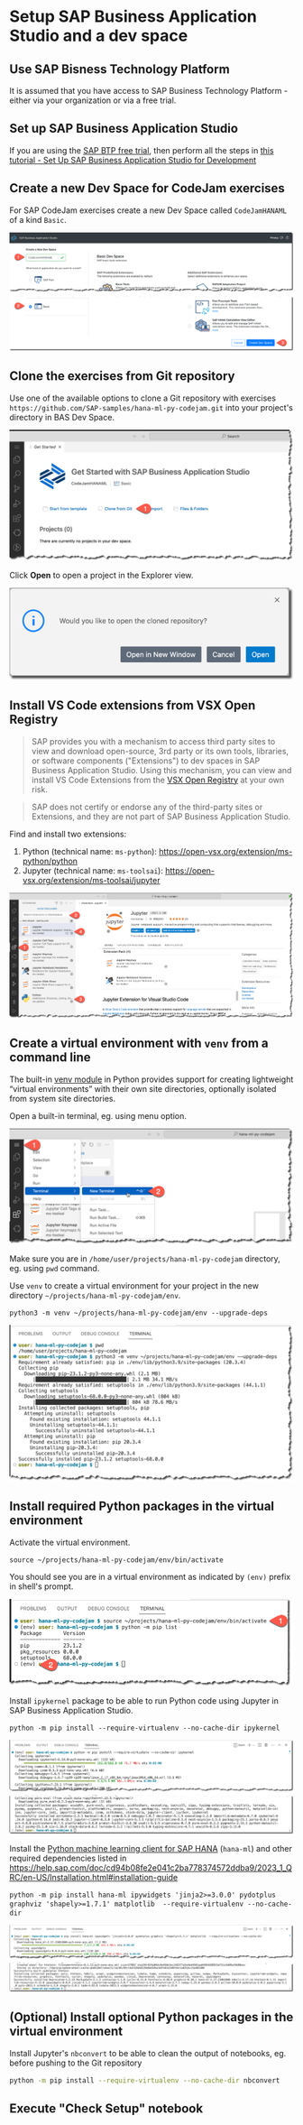 # Setup SAP Business Application Studio and a dev space

## Use SAP Bisness Technology Platform
It is assumed that you have access to SAP Business Technology Platform - either via your organization or via a free trial.

## Set up SAP Business Application Studio
If you are using the [SAP BTP free trial](https://developers.sap.com/tutorials/hcp-create-trial-account.html), then perform all the steps in [this tutorial - Set Up SAP Business Application Studio for Development](https://developers.sap.com/tutorials/appstudio-onboarding.html)

## Create a new Dev Space for CodeJam exercises

For SAP CodeJam exercises create a new Dev Space called `CodeJamHANAML` of a kind `Basic`.

![Create a Dev Space](img/setup0020.png)

## Clone the exercises from Git repository

Use one of the available options to clone a Git repository with exercises `https://github.com/SAP-samples/hana-ml-py-codejam.git` into your project's directory in BAS Dev Space.

![Clone the repo](img/setup0030.png)

Click **Open** to open a project in the Explorer view.

![Open a project](img/setup0040.png)

## Install VS Code extensions from VSX Open Registry

> SAP provides you with a mechanism to access third party sites to view and download open-source, 3rd party or its own tools, libraries, or software components ("Extensions") to dev spaces in SAP Business Application Studio. Using this mechanism, you can view and install VS Code Extensions from the [VSX Open Registry](https://open-vsx.org/) at your own risk.

> SAP does not certify or endorse any of the third-party sites or Extensions, and they are not part of SAP Business Application Studio.

Find and install two extensions:
1. Python (technical name: `ms-python`): https://open-vsx.org/extension/ms-python/python
1. Jupyter (technical name: `ms-toolsai`): https://open-vsx.org/extension/ms-toolsai/jupyter

![Extensions to install](img/setup0050.png)

## Create a virtual environment with `venv` from a command line

The built-in [venv module](https://docs.python.org/3.9/library/venv.html#module-venv) in Python provides support for creating lightweight “virtual environments” with their own site directories, optionally isolated from system site directories.

Open a built-in terminal, eg. using menu option.

![Open a terminal](img/setup0060.png)

Make sure you are in `/home/user/projects/hana-ml-py-codejam` directory, eg. using `pwd` command.

Use `venv` to create a virtual environment for your project in the new directory `~/projects/hana-ml-py-codejam/env`.

```shell
python3 -m venv ~/projects/hana-ml-py-codejam/env --upgrade-deps
```

![Create an venv](img/setup0070.png)

## Install required Python packages in the virtual environment

Activate the virtual environment. 

```shell
source ~/projects/hana-ml-py-codejam/env/bin/activate
```

You should see you are in a virtual environment as indicated by `(env)` prefix in shell's prompt.

![Activate the venv](img/setup0080.png)

Install `ipykernel` package to be able to run Python code using Jupyter in SAP Business Application Studio.

```shell
python -m pip install --require-virtualenv --no-cache-dir ipykernel
```

![Install ipykernel](img/setup0090.png)

Install the [Python machine learning client for SAP HANA](https://pypi.org/project/hana-ml/) (`hana-ml`) and other required dependencies listed in https://help.sap.com/doc/cd94b08fe2e041c2ba778374572ddba9/2023_1_QRC/en-US/Installation.html#installation-guide

```shell
python -m pip install hana-ml ipywidgets 'jinja2>=3.0.0' pydotplus graphviz 'shapely>=1.7.1' matplotlib  --require-virtualenv --no-cache-dir
```

![Install hana-ml and dependencies](img/setup0100.png)

## (Optional) Install optional Python packages in the virtual environment

Install Jupyter's `nbconvert` to be able to clean the output of notebooks, eg. before pushing to the Git repository
```sh
python -m pip install --require-virtualenv --no-cache-dir nbconvert
```

## Execute "Check Setup" notebook

